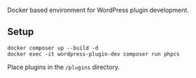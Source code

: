 Docker based environment for WordPress plugin development.

## Setup

```console
docker composer up --build -d
docker exec -it wordpress-plugin-dev composer run phpcs
```

Place plugins in the `/plugins` directory.

